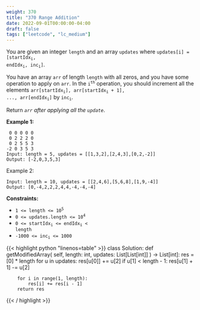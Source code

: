 ```yaml
---
weight: 370
title: "370 Range Addition"
date: 2022-09-01T00:00:00-04:00
draft: false
tags: ["leetcode", "lc_medium"]
---
```


You are given an integer `length` and an array `updates` where <code>updates[i] = [startIdx<sub>i</sub>, endIdx<sub>i</sub>, inc<sub>i</sub>]</code>.

You have an array `arr` of length `length` with all zeros, and you have some operation to apply on `arr`. In the <code>i<sup>th</sup></code> operation, you should increment all the elements <code>arr[startIdx<sub>i</sub>], arr[startIdx<sub>i</sub> + 1], ..., arr[endIdx<sub>i</sub>]</code> by <code>inc<sub>i</sub></code>.

Return _`arr` after applying all the `update`_.

**Example 1:**
```
 0 0 0 0 0
 0 2 2 2 0
 0 2 5 5 3
-2 0 3 5 3
Input: length = 5, updates = [[1,3,2],[2,4,3],[0,2,-2]]
Output: [-2,0,3,5,3]
```
Example 2:
```
Input: length = 10, updates = [[2,4,6],[5,6,8],[1,9,-4]]
Output: [0,-4,2,2,2,4,4,-4,-4,-4]
```

**Constraints:**
- <code>1 <= length <= 10<sup>5</sup></code>
- <code>0 <= updates.length <= 10<sup>4</sup></code>
- <code>0 <= startIdx<sub>i</sub> <= endIdx<sub>i</sub> < length</code>
- <code>-1000 <= inc<sub>i</sub> <= 1000</code>

<div class="tabs"></div>
<div class="tab-content">
<div id="python" class="lang">
{{< highlight python "linenos=table" >}}
class Solution:
    def getModifiedArray(
        self,
        length: int,
        updates: List[List[int]]
    ) -> List[int]:
        res = [0] * length
        for u in updates:
            res[u[0]] += u[2]
            if u[1] < length - 1:
                res[u[1] + 1] -= u[2]

        for i in range(1, length):
            res[i] += res[i - 1]
        return res
{{< / highlight >}}
</div>
</div>
